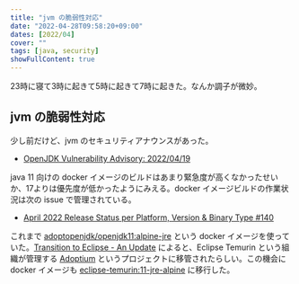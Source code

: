 ```yaml
---
title: "jvm の脆弱性対応"
date: "2022-04-28T09:58:20+09:00"
dates: [2022/04]
cover: ""
tags: [java, security]
showFullContent: true
---
```


23時に寝て3時に起きて5時に起きて7時に起きた。なんか調子が微妙。

## jvm の脆弱性対応

少し前だけど、jvm のセキュリティアナウンスがあった。

* [OpenJDK Vulnerability Advisory: 2022/04/19](https://openjdk.java.net/groups/vulnerability/advisories/2022-04-19)

java 11 向けの docker イメージのビルドはあまり緊急度が高くなかったせいか、17よりは優先度が低かったようにみえる。docker イメージビルドの作業状況は次の issue で管理されている。

* [April 2022 Release Status per Platform, Version & Binary Type #140](https://github.com/adoptium/adoptium/issues/140)

これまで [adoptopenjdk/openjdk11:alpine-jre](https://hub.docker.com/r/adoptopenjdk/openjdk11/tags?page=1&name=alpine-jre) という docker イメージを使っていた。[Transition to Eclipse - An Update](https://blog.adoptopenjdk.net/2021/03/transition-to-eclipse-an-update/) によると、Eclipse Temurin という組織が管理する [Adoptium](https://adoptium.net/) というプロジェクトに移管されたらしい。この機会に docker イメージも [eclipse-temurin:11-jre-alpine](https://hub.docker.com/_/eclipse-temurin?tab=tags&page=1&name=11-jre-alpine) に移行した。
